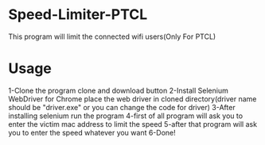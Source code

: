 # Speed-Limiter-PTCL
This program will limit the connected wifi users(Only For PTCL)

# Usage

1-Clone the program clone and download button
2-Install Selenium WebDriver for Chrome place the web driver in cloned directory(driver name should be "driver.exe" or you can change the code for driver)
3-After installing selenium run the program
4-first of all program will ask you to enter the victim mac address to limit the speed
5-after that program will ask you to enter the speed whatever you want
6-Done!
